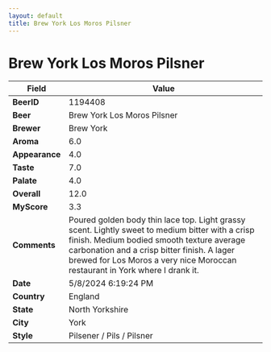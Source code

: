 ```yaml
---
layout: default
title: Brew York Los Moros Pilsner
---
```


# Brew York Los Moros Pilsner

| Field         | Value     |
|---------------|-----------|
| **BeerID** | 1194408 |
| **Beer** | Brew York Los Moros Pilsner |
| **Brewer** | Brew York |
| **Aroma** | 6.0 |
| **Appearance** | 4.0 |
| **Taste** | 7.0 |
| **Palate** | 4.0 |
| **Overall** | 12.0 |
| **MyScore** | 3.3 |
| **Comments** | Poured golden body thin lace top. Light grassy scent. Lightly sweet to medium bitter with a crisp finish. Medium bodied smooth texture average carbonation and a crisp bitter finish. A lager brewed for Los Moros a very nice Moroccan restaurant in York where I drank it. |
| **Date** | 5/8/2024 6:19:24 PM |
| **Country** | England |
| **State** | North Yorkshire |
| **City** | York |
| **Style** | Pilsener / Pils / Pilsner |
